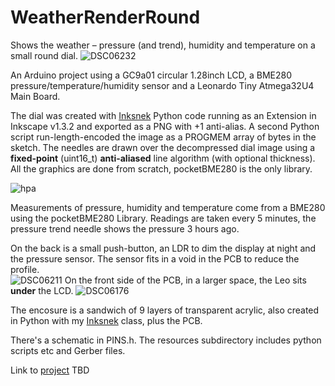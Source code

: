 # WeatherRenderRound
Shows the weather – pressure (and trend), humidity and temperature on a small round dial.
![DSC06232](https://github.com/user-attachments/assets/f1afda82-29fc-4ff9-8e5f-8202a46a4598)


An Arduino project using a GC9a01 circular 1.28inch LCD, a BME280 pressure/temperature/humidity sensor and a Leonardo Tiny Atmega32U4 Main Board.

The dial was created with [Inksnek](https://github.com/funnypolynomial/inksnek) Python code running as an Extension in Inkscape v1.3.2 and exported as a PNG with +1 anti-alias.
A second Python script run-length-encoded the image as a PROGMEM array of bytes in the sketch.
The needles are drawn over the decompressed dial image using a **fixed-point** (uint16_t) **anti-aliased** line algorithm (with optional thickness). All the graphics are done from scratch, pocketBME280 is the only library.

![hpa](https://github.com/user-attachments/assets/a10af664-d7ba-48bc-ada3-ce294bb2591e)

Measurements of pressure, humidity and temperature come from a BME280 using the pocketBME280 Library.
Readings are taken every 5 minutes, the pressure trend needle shows the pressure 3 hours ago.

On the back is a small push-button, an LDR to dim the display at night and the pressure sensor. The sensor fits in a void in the PCB to reduce the profile.  
![DSC06211](https://github.com/user-attachments/assets/e83fe7ab-6d1a-4c43-b6b4-3ffd3d74016a)
On the front side of the PCB, in a larger space, the Leo sits **under** the LCD.
![DSC06176](https://github.com/user-attachments/assets/a8e158dd-964d-436a-b711-ad92a22a5f64)


The encosure is a sandwich of 9 layers of transparent acrylic, also created in Python with my [Inksnek](https://github.com/funnypolynomial/inksnek) class, plus the PCB.

There's a schematic in PINS.h. The resources subdirectory includes python scripts etc and Gerber files.

Link to [project](https://hackaday.io/projects/hacker/2191) TBD
